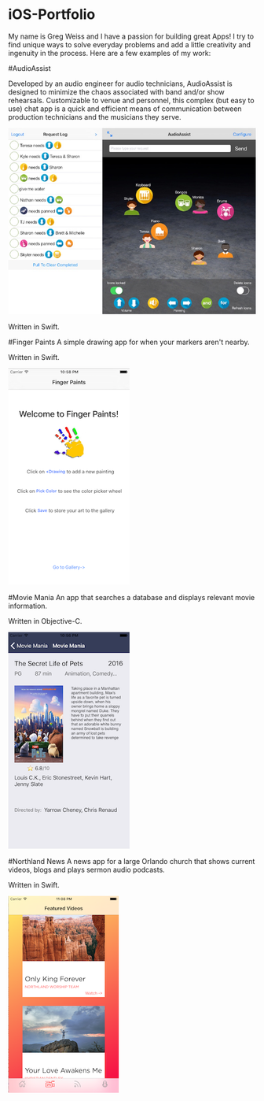 # iOS-Portfolio

My name is Greg Weiss and I have a passion for building great Apps! I try to find unique ways to solve everyday problems and add a little creativity and ingenuity in the process. Here are a few examples of my work:

#AudioAssist

Developed by an audio engineer for audio technicians, AudioAssist is designed to minimize the chaos associated with band and/or show rehearsals. Customizable to venue and personnel, this complex (but easy to use) chat app is a quick and efficient means of communication between production technicians and the musicians they serve.

![FingerPaints](https://github.com/wiseguy16/iOS-Portfolio/blob/master/padShot1Itunes2.jpg)

Written in Swift.

#Finger Paints
A simple drawing app for when your markers aren't nearby.

Written in Swift.

![FingerPaints](https://github.com/wiseguy16/iOS-Portfolio/blob/master/FingerPaints.png)  

#Movie Mania
An app that searches a database and displays relevant movie information.

Written in Objective-C.

![MovieMania](https://github.com/wiseguy16/iOS-Portfolio/blob/master/MovieMania.png)  

#Northland News
A news app for a large Orlando church that shows current videos, blogs and plays sermon audio podcasts.

Written in Swift.

![NACDNews](https://github.com/wiseguy16/iOS-Portfolio/blob/master/NACDNews.png)









